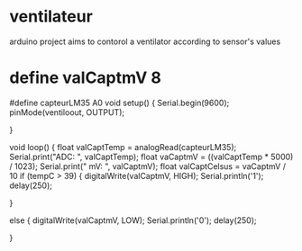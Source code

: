 # ventilateur
arduino project aims to contorol a ventilator according to sensor's values 




# define valCaptmV 8
#define capteurLM35 A0
void setup() {
  Serial.begin(9600);
  pinMode(ventiloout, OUTPUT);

}

void loop() {
  float valCaptTemp = analogRead(capteurLM35);
  Serial.print("ADC: ", valCaptTemp);
  float vaCaptmV = ((valCaptTemp * 5000) / 1023);
  Serial.print("   mV: ", valCaptmV);
  float valCaptCelsus = vaCaptmV / 10
  if (tempC > 39) {
    digitalWrite(valCaptmV, HIGH);
    Serial.println('1');
    delay(250);

  }

  else {
    digitalWrite(valCaptmV, LOW);
    Serial.println('0');
    delay(250);


  }
